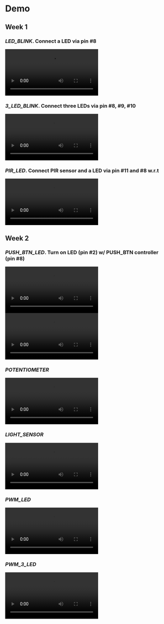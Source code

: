 # Demo

## Week 1

### _LED_BLINK_. Connect a LED via pin #8

<video src="LED_BLINK/demo.mp4"></video>

### _3_LED_BLINK_. Connect three LEDs via pin #8, #9, #10

<video src="3_LED_BLINK/demo.mp4"></video>

### _PIR_LED_. Connect PIR sensor and a LED via pin #11 and #8 w.r.t

<video src="PIR_LED/demo.mp4"></video>

## Week 2

### _PUSH_BTN_LED_. Turn on LED (pin #2) w/ PUSH_BTN controller (pin #8)

<video src="PUSH_BTN_LED/error.mp4"></video>
<video src="PUSH_BTN_LED/fixed.mp4"></video>

### _POTENTIOMETER_

<video src="POTENTIOMETER/demo.mp4"></video>

### _LIGHT_SENSOR_

<video src="LIGHT_SENSOR/demo.mp4"></video>

### _PWM_LED_

<video src="PWM_LED/demo.mp4"></video>

### _PWM_3_LED_

<video src="PWM_3_LED/demo.mp4"></video>
